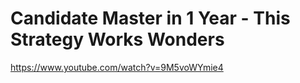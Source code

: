 # Candidate Master in 1 Year - This Strategy Works Wonders
https://www.youtube.com/watch?v=9M5voWYmie4

